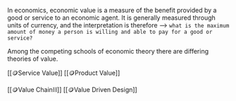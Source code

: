 In economics, economic value is a measure of the benefit provided by a good or service to an economic agent.
It is generally measured through units of currency, and the interpretation is therefore 
-->     `what is the maximum amount of money a person is willing and able to pay for a good or service?`

Among the competing schools of economic theory there are differing theories of value.

[[🪙Service Value]]
[[🪙Product Value]]



[[🪙Value Chain⛓️]]
[[🪙Value Driven Design]]

